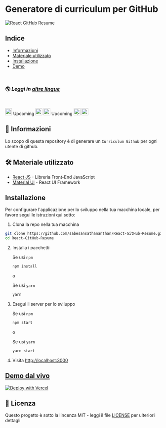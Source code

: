 # Generatore di curriculum per GitHub

![React GitHub Resume](./src/assets/readme/screenshot.png)

## Indice

- [Informazioni](#about)
- [Materiale utilizzato](#built-with)
- [Installazione](#installation)
- [Demo](#live-demo)

<br>

### 🌎 _Leggi in [altre lingue](./translations/Translations.md)_

<br>

<kbd>[<img title="Deutsch" alt="Deutsch" src="https://cdn.staticaly.com/gh/hjnilsson/country-flags/master/svg/de.svg" width="22">](./translations/README.de.md)</kbd> Upcoming
<kbd>[<img title="Español" alt="Español" src="https://cdn.staticaly.com/gh/hjnilsson/country-flags/master/svg/es.svg" width="22">](./translations/README.es.md)</kbd>
<kbd>[<img title="Français" alt="Français" src="https://cdn.staticaly.com/gh/hjnilsson/country-flags/master/svg/fr.svg" width="22">](./translations/README.fr.md)</kbd> Upcoming
<kbd>[<img title="Shqip" alt="Shqip" src="https://cdn.staticaly.com/gh/hjnilsson/country-flags/master/svg/br.svg" width="22">](./translations/README.pt_br.md)</kbd>
<kbd>[<img title="Polski" alt="Polski" src="https://cdn.staticaly.com/gh/hjnilsson/country-flags/master/svg/pl.svg" width="22">](./translations/README.pl.md)</kbd>
<br>

## 🤔 Informazioni

Lo scopo di questa repository è di generare un `Curriculum Github` per ogni utente di github.

## 🛠️ Materiale utilizzato

- [React JS](https://reactjs.org/) - Libreria Front-End JavaScript
- [Material UI](https://material-ui.com/) - React UI Framework

## Installazione

Per configurare l'applicazione per lo sviluppo nella tua macchina locale, per favore segui le istruzioni qui sotto:

1. Clona la repo nella tua macchina

```bash
git clone https://github.com/sabesansathananthan/React-GitHub-Resume.git
cd React-GitHub-Resume
```

2. Installa i pacchetti

   Se usi `npm`

   ```bash
   npm install
   ```

   o

   Se usi `yarn`

   ```bash
   yarn
   ```

3. Esegui il server per lo sviluppo

   Se usi `npm`

   ```bash
   npm start
   ```

   o

   Se usi `yarn`

   ```bash
   yarn start
   ```

4. Visita <http://localhost:3000>

## [Demo dal vivo](https://react-github-resume.vercel.app/)

[![Deploy with Vercel](https://vercel.com/button)](https://vercel.com/new/git/external?repository-url=https://github.com/sabesansathananthan/React-GitHub-Resume)

## 📄 Licenza

Questo progetto è sotto la lincenza MIT - leggi il file [LICENSE](./LICENSE) per ulteriori dettagli
